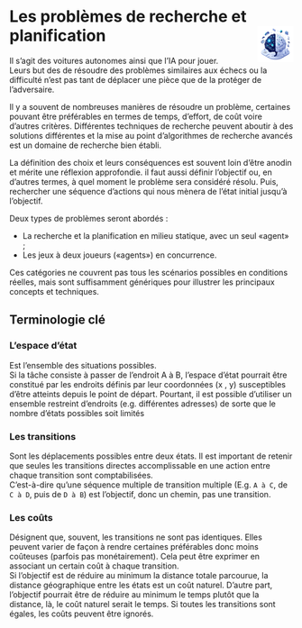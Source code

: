 # **Les problèmes de recherche et planification** <a href="../../../"><img src="../../../assets/images/ai1.png" alt="Les intelligences artificielles" align="right" height="64px"></a>
Il s’agit des voitures autonomes ainsi que l’IA pour jouer.  
Leurs but des de résoudre des problèmes similaires aux échecs ou la difficulté n’est pas tant de déplacer une pièce que de la protéger de l’adversaire.

Il y a souvent de nombreuses manières de résoudre un problème, certaines pouvant être préférables en termes de temps, d’effort, de coût voire d’autres critères. Différentes techniques de recherche peuvent aboutir à des solutions différentes et la mise au point d’algorithmes de recherche avancés est un domaine de recherche bien établi.

La définition des choix et leurs conséquences est souvent loin d’être anodin et mérite une réflexion approfondie. il faut aussi définir l’objectif ou, en d’autres termes, à quel moment le problème sera considéré résolu. Puis, rechercher une séquence d’actions qui nous mènera de l’état initial jusqu’à l’objectif.

Deux types de problèmes seront abordés :
* La recherche et la planification en milieu statique, avec un seul «agent» ;
* Les jeux à deux joueurs («agents») en concurrence.

Ces catégories ne couvrent pas tous les scénarios possibles en conditions réelles, mais sont suffisamment génériques pour illustrer les principaux concepts et techniques.
## **Terminologie clé**
### **L’espace d’état**
Est l’ensemble des situations possibles.  
Si la tâche consiste à passer de l’endroit A à B, l’espace d’état pourrait être constitué par les endroits définis par leur coordonnées (x , y) susceptibles d’être atteints depuis le point de départ. Pourtant, il est possible d’utiliser un ensemble restreint d’endroits (e.g. différentes adresses) de sorte que le nombre d’états possibles soit limités
### **Les transitions**
Sont les déplacements possibles entre deux états. 
Il est important de retenir que seules les transitions directes accomplissable en une action entre chaque transition sont comptabilisées.  
C’est-à-dire qu’une séquence multiple de transition multiple (E.g. `A à C`, de `C à D`, puis de `D à B`) est l’objectif, donc un chemin, pas une transition.
### **Les coûts**
Désignent que, souvent, les transitions ne sont pas identiques. Elles peuvent varier de façon à rendre certaines préférables donc moins coûteuses (parfois pas monétairement). Cela peut être exprimer en associant un certain coût à chaque transition.  
Si l’objectif est de réduire au minimum la distance totale parcourue, la distance géographique entre les états est un coût naturel. D’autre part, l’objectif pourrait être de réduire au minimum le temps plutôt que la distance, là, le coût naturel serait le temps. Si toutes les transitions sont égales, les coûts peuvent être ignorés.